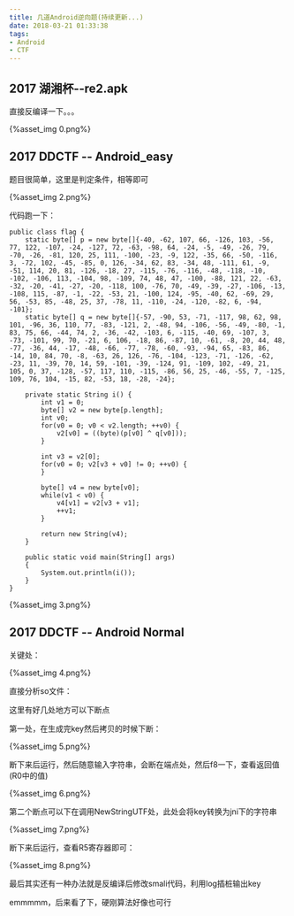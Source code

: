 ```yaml
---
title: 几道Android逆向题(持续更新...)
date: 2018-03-21 01:33:38
tags:
- Android
- CTF
---
```




## 2017 湖湘杯--re2.apk

直接反编译一下。。。

{%asset_img 0.png%}

<!--more-->

## 2017 DDCTF -- Android_easy

题目很简单，这里是判定条件，相等即可

{%asset_img 2.png%}

代码跑一下：

```
public class flag {
    static byte[] p = new byte[]{-40, -62, 107, 66, -126, 103, -56, 77, 122, -107, -24, -127, 72, -63, -98, 64, -24, -5, -49, -26, 79, -70, -26, -81, 120, 25, 111, -100, -23, -9, 122, -35, 66, -50, -116, 3, -72, 102, -45, -85, 0, 126, -34, 62, 83, -34, 48, -111, 61, -9, -51, 114, 20, 81, -126, -18, 27, -115, -76, -116, -48, -118, -10, -102, -106, 113, -104, 98, -109, 74, 48, 47, -100, -88, 121, 22, -63, -32, -20, -41, -27, -20, -118, 100, -76, 70, -49, -39, -27, -106, -13, -108, 115, -87, -1, -22, -53, 21, -100, 124, -95, -40, 62, -69, 29, 56, -53, 85, -48, 25, 37, -78, 11, -110, -24, -120, -82, 6, -94, -101};
    static byte[] q = new byte[]{-57, -90, 53, -71, -117, 98, 62, 98, 101, -96, 36, 110, 77, -83, -121, 2, -48, 94, -106, -56, -49, -80, -1, 83, 75, 66, -44, 74, 2, -36, -42, -103, 6, -115, -40, 69, -107, 3, -73, -101, 99, 70, -21, 6, 106, -18, 86, -87, 10, -61, -8, 20, 44, 48, -77, -36, 44, -17, -48, -66, -77, -78, -60, -93, -94, 65, -83, 86, -14, 10, 84, 70, -8, -63, 26, 126, -76, -104, -123, -71, -126, -62, -23, 11, -39, 70, 14, 59, -101, -39, -124, 91, -109, 102, -49, 21, 105, 0, 37, -128, -57, 117, 110, -115, -86, 56, 25, -46, -55, 7, -125, 109, 76, 104, -15, 82, -53, 18, -28, -24};

    private static String i() {
        int v1 = 0;
        byte[] v2 = new byte[p.length];
        int v0;
        for(v0 = 0; v0 < v2.length; ++v0) {
            v2[v0] = ((byte)(p[v0] ^ q[v0]));
        }

        int v3 = v2[0];
        for(v0 = 0; v2[v3 + v0] != 0; ++v0) {
        }

        byte[] v4 = new byte[v0];
        while(v1 < v0) {
            v4[v1] = v2[v3 + v1];
            ++v1;
        }

        return new String(v4);
    }

    public static void main(String[] args)
    {
        System.out.println(i());
    }
}

```

{%asset_img 3.png%}

## 2017 DDCTF -- Android Normal

关键处：

{%asset_img 4.png%}

直接分析so文件：

这里有好几处地方可以下断点

第一处，在生成完key然后拷贝的时候下断：

{%asset_img 5.png%}

断下来后运行，然后随意输入字符串，会断在端点处，然后f8一下，查看返回值(R0中的值)

{%asset_img 6.png%}

第二个断点可以下在调用NewStringUTF处，此处会将key转换为jni下的字符串

{%asset_img 7.png%}

断下来后运行，查看R5寄存器即可：

{%asset_img 8.png%}

最后其实还有一种办法就是反编译后修改smali代码，利用log插桩输出key

emmmmm，后来看了下，硬刚算法好像也可行